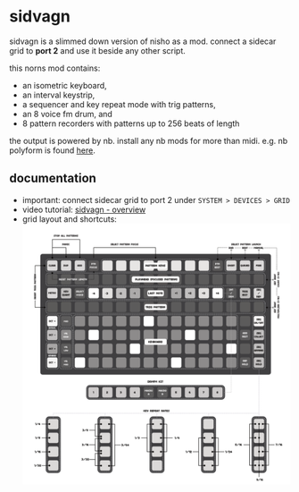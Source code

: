 # sidvagn

sidvagn is a slimmed down version of nisho as a mod. connect a sidecar grid to **port 2** and use it beside any other script.

this norns mod contains:
- an isometric keyboard,
- an interval keystrip,
- a sequencer and key repeat mode with trig patterns,
- an 8 voice fm drum, and
- 8 pattern recorders with patterns up to 256 beats of length

the output is powered by nb. install any nb mods for more than midi. e.g. nb polyform is found [here](https://github.com/sonocircuit/nb_polyform).

## documentation

- important: connect sidecar grid to port 2 under `SYSTEM > DEVICES > GRID`
- video tutorial: [sidvagn - overview](https://www.youtube.com/watch?v=rFfKduXWIq4)
- grid layout and shortcuts:
![GRIDLAYOUT](https://github.com/sonocircuit/sidvagn/blob/main/doc/sidvagn_grid_layout.png)
